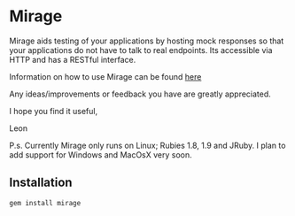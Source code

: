Mirage
======
Mirage aids testing of your applications by hosting mock responses so that your applications do not have to talk to real endpoints. Its accessible via HTTP and has a RESTful interface.   
  
Information on how to use Mirage can be found [here](https://github.com/lashd/mirage/wiki)  

Any ideas/improvements or feedback you have are greatly appreciated.

I hope you find it useful,  

Leon

P.s. Currently Mirage only runs on Linux; Rubies 1.8, 1.9 and JRuby. I plan to add support for Windows and MacOsX very soon.

Installation
------------
    gem install mirage 
 